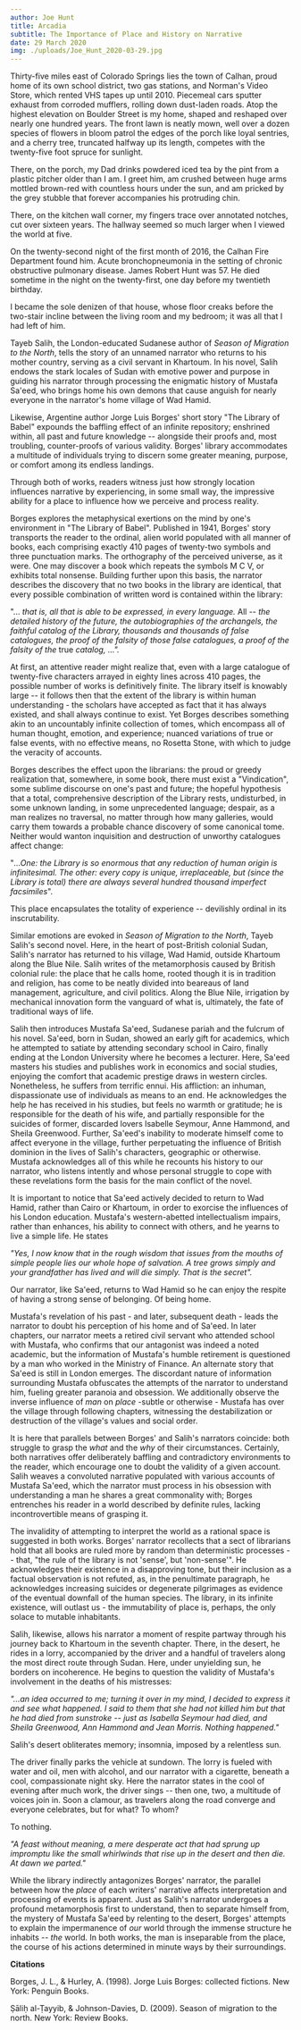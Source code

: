 ```yaml
---
author: Joe Hunt
title: Arcadia
subtitle: The Importance of Place and History on Narrative
date: 29 March 2020
img: ./uploads/Joe_Hunt_2020-03-29.jpg
---
```


Thirty-five miles east of Colorado Springs lies the town of Calhan,
proud home of its own school district, two gas stations, and Norman's
Video Store, which rented VHS tapes up until 2010. Piecemeal cars
sputter exhaust from corroded mufflers, rolling down dust-laden roads.
Atop the highest elevation on Boulder Street is my home, shaped and
reshaped over nearly one hundred years. The front lawn is neatly mown,
well over a dozen species of flowers in bloom patrol the edges of the
porch like loyal sentries, and a cherry tree, truncated halfway up its
length, competes with the twenty-five foot spruce for sunlight.

There, on the porch, my Dad drinks powdered iced tea by the pint from a
plastic pitcher older than I am. I greet him, am crushed between huge
arms mottled brown-red with countless hours under the sun, and am
pricked by the grey stubble that forever accompanies his protruding
chin.

There, on the kitchen wall corner, my fingers trace over annotated
notches, cut over sixteen years. The hallway seemed so much larger when
I viewed the world at five.

On the twenty-second night of the first month of 2016, the Calhan Fire
Department found him. Acute bronchopneumonia in the setting of chronic
obstructive pulmonary disease. James Robert Hunt was 57. He died
sometime in the night on the twenty-first, one day before my twentieth
birthday.

I became the sole denizen of that house, whose floor creaks before the
two-stair incline between the living room and my bedroom; it was all
that I had left of him.

Tayeb Salih, the London-educated Sudanese author of *Season of Migration
to the North*, tells the story of an unnamed narrator who returns to his
mother country, serving as a civil servant in Khartoum. In his novel,
Salih endows the stark locales of Sudan with emotive power and purpose
in guiding his narrator through processing the enigmatic history of
Mustafa Sa'eed, who brings home his own demons that cause anguish for
nearly everyone in the narrator's home village of Wad Hamid.

Likewise, Argentine author Jorge Luis Borges' short story "The Library
of Babel" expounds the baffling effect of an infinite repository;
enshrined within, all past and future knowledge -- alongside their
proofs and, most troubling, counter-proofs of various validity. Borges'
library accommodates a multitude of individuals trying to discern some
greater meaning, purpose, or comfort among its endless landings.

Through both of works, readers witness just how strongly location
influences narrative by experiencing, in some small way, the impressive
ability for a place to influence how we perceive and process reality.

Borges explores the metaphysical exertions on the mind by one's
environment in "The Library of Babel". Published in 1941, Borges' story
transports the reader to the ordinal, alien world populated with all
manner of books, each comprising exactly 410 pages of twenty-two symbols
and three punctuation marks. The orthography of the perceived universe,
as it were. One may discover a book which repeats the symbols M C V, or
exhibits total nonsense. Building further upon this basis, the narrator
describes the discovery that no two books in the library are identical,
that every possible combination of written word is contained within the
library:

"... *that is, all that is able to be expressed, in every language.* All
-- *the detailed history of the future, the autobiographies of the
archangels, the faithful catalog of the Library, thousands and thousands
of false catalogues, the proof of the falsity of those false catalogues,
a proof of the falsity of the* true *catalog, ...".*

At first, an attentive reader might realize that, even with a large
catalogue of twenty-five characters arrayed in eighty lines across 410
pages, the possible number of works is definitively finite. The library
itself is knowably large -- it follows then that the extent of the
library is within human understanding - the scholars have accepted as
fact that it has always existed, and shall always continue to exist. Yet
Borges describes something akin to an uncountably infinite collection of
tomes, which encompass all of human thought, emotion, and experience;
nuanced variations of true or false events, with no effective means, no
Rosetta Stone, with which to judge the veracity of accounts.

Borges describes the effect upon the librarians: the proud or greedy
realization that, somewhere, in some book, there must exist a
"Vindication", some sublime discourse on one's past and future; the
hopeful hypothesis that a total, comprehensive description of the
Library rests, undisturbed, in some unknown landing, in some
unprecedented language; despair, as a man realizes no traversal, no
matter through how many galleries, would carry them towards a probable
chance discovery of some canonical tome. Neither would wanton
inquisition and destruction of unworthy catalogues affect change:

"*\...One: the Library is so enormous that any reduction of human origin
is infinitesimal. The other: every copy is unique, irreplaceable, but
(since the Library is total) there are always several hundred thousand
imperfect facsimiles*".

This place encapsulates the totality of experience -- devilishly ordinal
in its inscrutability.

Similar emotions are evoked in *Season of Migration to the North*, Tayeb
Salih's second novel. Here, in the heart of post-British colonial Sudan,
Salih's narrator has returned to his village, Wad Hamid, outside
Khartoum along the Blue Nile. Salih writes of the metamorphosis caused
by British colonial rule: the place that he calls home, rooted though it
is in tradition and religion, has come to be neatly divided into
beareaus of land management, agriculture, and civil politics. Along the
Blue Nile, irrigation by mechanical innovation form the vanguard of what
is, ultimately, the fate of traditional ways of life.

Salih then introduces Mustafa Sa'eed, Sudanese pariah and the fulcrum of
his novel. Sa'eed, born in Sudan, showed an early gift for academics,
which he attempted to satiate by attending secondary school in Cairo,
finally ending at the London University where he becomes a lecturer.
Here, Sa'eed masters his studies and publishes work in economics and
social studies, enjoying the comfort that academic prestige draws in
western circles. Nonetheless, he suffers from terrific ennui. His
affliction: an inhuman, dispassionate use of individuals as means to an
end. He acknowledges the help he has received in his studies, but feels
no warmth or gratitude; he is responsible for the death of his wife, and
partially responsible for the suicides of former, discarded lovers
Isabelle Seymour, Anne Hammond, and Sheila Greenwood. Further, Sa'eed's
inability to moderate himself come to affect everyone in the village,
further perpetuating the influence of British dominion in the lives of
Salih's characters, geographic or otherwise. Mustafa acknowledges all of
this while he recounts his history to our narrator, who listens intently
and whose personal struggle to cope with these revelations form the
basis for the main conflict of the novel.

It is important to notice that Sa'eed actively decided to return to Wad
Hamid, rather than Cairo or Khartoum, in order to exorcise the
influences of his London education. Mustafa's western-abetted
intellectualism impairs, rather than enhances, his ability to connect
with others, and he yearns to live a simple life. He states

*"Yes, I now know that in the rough wisdom that issues from the mouths
of simple people lies our whole hope of salvation. A tree grows simply
and your grandfather has lived and will die simply. That is the
secret".*

Our narrator, like Sa'eed, returns to Wad Hamid so he can enjoy the
respite of having a strong sense of belonging. Of being home.

Mustafa's revelation of his past - and later, subsequent death - leads
the narrator to doubt his perception of his home and of Sa'eed. In later
chapters, our narrator meets a retired civil servant who attended school
with Mustafa, who confirms that our antagonist was indeed a noted
academic, but the information of Mustafa's humble retirement is
questioned by a man who worked in the Ministry of Finance. An alternate
story that Sa'eed is still in London emerges. The discordant nature of
information surrounding Mustafa obfuscates the attempts of the narrator
to understand him, fueling greater paranoia and obsession. We
additionally observe the inverse influence of *man* on *place* -subtle
or otherwise - Mustafa has over the village through following chapters,
witnessing the destabilization or destruction of the village's values
and social order.

It is here that parallels between Borges' and Salih's narrators
coincide: both struggle to grasp the *what* and the *why* of their
circumstances. Certainly, both narratives offer deliberately baffling
and contradictory environments to the reader, which encourage one to
doubt the validity of a given account. Salih weaves a convoluted
narrative populated with various accounts of Mustafa Sa'eed, which the
narrator must process in his obsession with understanding a man he
shares a great commonality with; Borges entrenches his reader in a world
described by definite rules, lacking incontrovertible means of grasping
it.

The invalidity of attempting to interpret the world as a rational space
is suggested in both works. Borges' narrator recollects that a sect of
librarians hold that all books are ruled more by random than
deterministic processes -- that, "the rule of the library is not
'sense', but 'non-sense'". He acknowledges their existence in a
disapproving tone, but their inclusion as a factual observation is not
refuted, as, in the penultimate paragraph, he acknowledges increasing
suicides or degenerate pilgrimages as evidence of the eventual downfall
of the human species. The library, in its infinite existence, will
outlast us - the immutability of place is, perhaps, the only solace to
mutable inhabitants.

Salih, likewise, allows his narrator a moment of respite partway through
his journey back to Khartoum in the seventh chapter. There, in the
desert, he rides in a lorry, accompanied by the driver and a handful of
travelers along the most direct route through Sudan. Here, under
unyielding sun, he borders on incoherence. He begins to question the
validity of Mustafa's involvement in the deaths of his mistresses:

*"\...an idea occurred to me; turning it over in my mind, I decided to
express it and see what happened. I said to them that she had not killed
him but that he had died from sunstroke -- just as Isabella Seymour had
died, and Sheila Greenwood, Ann Hammond and Jean Morris. Nothing
happened."*

Salih's desert obliterates memory; insomnia, imposed by a relentless
sun.

The driver finally parks the vehicle at sundown. The lorry is fueled
with water and oil, men with alcohol, and our narrator with a cigarette,
beneath a cool, compassionate night sky. Here the narrator states in the
cool of evening after much work, the driver sings -- then one, two, a
multitude of voices join in. Soon a clamour, as travelers along the road
converge and everyone celebrates, but for what? To whom?

To nothing.

*"A feast without meaning, a mere desperate act that had sprung up
impromptu like the small whirlwinds that rise up in the desert and then
die. At dawn we parted."*

While the library indirectly antagonizes Borges' narrator, the parallel
between how the *place* of each writers' narrative affects
interpretation and processing of events is apparent. Just as Salih's
narrator undergoes a profound metamorphosis first to understand, then to
separate himself from, the mystery of Mustafa Sa'eed by relenting to the
desert, Borges' attempts to explain the impermanence of *our* world
through the immense structure he inhabits -- *the* world. In both works,
the man is inseparable from the place, the course of his actions
determined in minute ways by their surroundings.

**Citations**

Borges, J. L., & Hurley, A. (1998). Jorge Luis Borges: collected
fictions. New York: Penguin Books.

Ṣāliḥ al-Ṭayyib, & Johnson-Davies, D. (2009). Season of migration to the
north. New York: Review Books.
